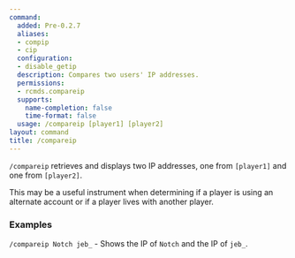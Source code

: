 ```yaml
---
command:
  added: Pre-0.2.7
  aliases:
  - compip
  - cip
  configuration:
  - disable_getip
  description: Compares two users' IP addresses.
  permissions:
  - rcmds.compareip
  supports:
    name-completion: false
    time-format: false
  usage: /compareip [player1] [player2]
layout: command
title: /compareip
---
```


```/compareip``` retrieves and displays two IP addresses, one from ```[player1]``` and one from ```[player2]```.

This may be a useful instrument when determining if a player is using an alternate account or if a player lives with
another player.

### Examples 

```/compareip Notch jeb_``` - Shows the IP of ```Notch``` and the IP of ```jeb_```.

